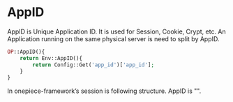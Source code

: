 AppID
===

 AppID is Unique Application ID.
 It is used for Session, Cookie, Crypt, etc.
 An Application running on the same physical server is need to split by AppID.

```php
OP::AppID(){
    return Env::AppID(){
        return Config::Get('app_id')['app_id'];
    }
}
```

In onepiece-framework’s session is following structure. AppID is "<?php echo \OP\Env::AppID() ?>".
<?php D($_SESSION); ?>
